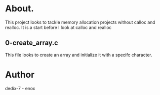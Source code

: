 # About.
This project looks to tackle memory allocation projects without calloc and realloc.
It is a start before I look at calloc and realloc
## 0-create_array.c
This file looks to create an array and initialize it with a specifc character.
# Author
dedix-7 - enox